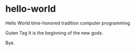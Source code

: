 # hello-world
Hello World time-honored tradition computer programming

Guten Tag
It is the beginning of the new gods.

Bye.
